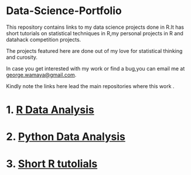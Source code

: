 # Data-Science-Portfolio
This repository contains links to my data science projects done in R.It has short tutorials on statistical techniques in R,my personal projects in R and datahack competition projects.

The projects featured here are done out of my love for statistical thinking and curosity.

In case you get interested with my work or find a bug,you can email me at george.wamaya@gmail.com.

Kindly note the links here lead the main repositories where this work .

# 1. [R Data Analysis](https://github.com/GeorgeOduor/R-ANALYSIS)

# 2. [Python Data Analysis](https://github.com/GeorgeOduor/Python_Statistical_Analysis)

# 3. [Short R tutolials](https://github.com/GeorgeOduor/renaming_variables_in_r)
